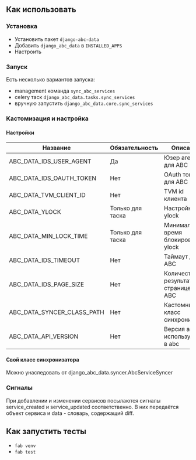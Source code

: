 ## Как использовать

### Установка

* Установить пакет `django-abc-data`
* Добавить `django_abc_data` в `INSTALLED_APPS`
* Настроить


### Запуск

Есть несколько вариантов запуска:

* management команда `sync_abc_services`
* celery таск `django_abc_data.tasks.sync_services`
* вручную запустить `django_abc_data.core.sync_services`

### Кастомизация и настройка

#### Настройки

| Название                        | Обязательность   | Описание                                      |
|---------------------------------|------------------|-----------------------------------------------|
| ABC_DATA_IDS_USER_AGENT         | Да               | Юзер агент для ABC                            |
| ABC_DATA_IDS_OAUTH_TOKEN        | Нет              | OAuth токен для ABC                           |
| ABC_DATA_TVM_CLIENT_ID          | Нет              | TVM id клиента                                |
| ABC_DATA_YLOCK                  | Только для таска | Настройки ylock                               |
| ABC_DATA_MIN_LOCK_TIME          | Только для таска | Минимальное время блокирования ylock          |
| ABC_DATA_IDS_TIMEOUT            | Нет              | Таймаут для ABC                               |
| ABC_DATA_IDS_PAGE_SIZE          | Нет              | Количество результатов на странице для ABC    |
| ABC_DATA_SYNCER_CLASS_PATH      | Нет              | Кастомный класс синхронизации                 |
| ABC_DATA_API_VERSION            | Нет              | Версия api используемая в abc                 |


#### Свой класс синхронизатора

Можно унаследовать от django_abc_data.syncer.AbcServiceSyncer

### Сигналы

При добавлении и изменении сервисов посылаются сигналы service_created и service_updated соответственно. В них передаётся объект сервиса и data - словарь, содержащий diff.

## Как запустить тесты
* `fab venv`
* `fab test`
